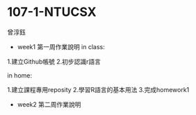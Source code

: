 ﻿# 107-1-NTUCSX
曾淳鈺


- week1
第一周作業說明
in class: 

1.建立Github帳號
2.初步認識r語言

 in home:

1.建立課程專用reposity
2.學習R語言的基本用法 
3.完成homework1

- week2
 第二周作業說明